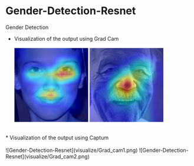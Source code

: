# Gender-Detection-Resnet
Gender Detection

* Visualization of the output using Grad Cam <br/> <br/>
![Gender-Detection-Resnet](visualize/Grad_cam1.png)
![Gender-Detection-Resnet](visualize/Grad_cam2.png)

<br/>
* Visualization of the output using Captum <br/> <br/>
![Gender-Detection-Resnet](visualize/Grad_cam1.png)
![Gender-Detection-Resnet](visualize/Grad_cam2.png)
